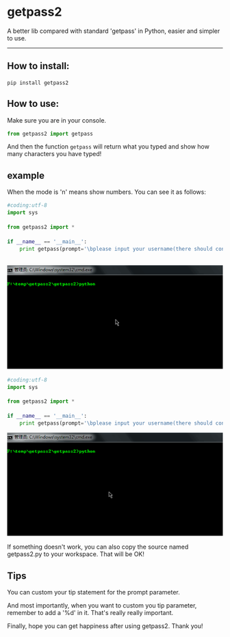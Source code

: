 # getpass2
A better lib compared with standard 'getpass' in Python, easier and simpler to use.

---

## How to install:


```
pip install getpass2
```

## How to use:

Make sure you are in your console.

```Python
from getpass2 import getpass
```

And then the function `getpass` will return what you typed and show how many characters you have typed!

## example

When the mode is 'n' means show numbers. You can see it as follows:

```Python
#coding:utf-8
import sys

from getpass2 import *

if __name__ == '__main__':
	print getpass(prompt='\bplease input your username(there should contains no space):', mode='n')
	
```

![can delete chars and show current typed numbers of chars](https://github.com/guoruibiao/getpass2/raw/master/images/getpass2-1.0.2_candel.gif)



```Python
#coding:utf-8
import sys

from getpass2 import *

if __name__ == '__main__':
    print getpass(prompt='\bplease input your username(there should contains no space):', mode='r', delimiter='*')
```

![can delete chars and show replaced by customed delimiter](https://github.com/guoruibiao/getpass2/raw/master/images/getpass2-1.0.2_candel_replace.gif)

If something doesn't work, you can also copy the source named getpass2.py to your workspace. That will be OK!

## Tips

You can custom your tip statement for the prompt parameter.

And most importantly, when you want to custom you tip parameter, remember to add a '%d' in it. That's really really important.

Finally, hope you can get happiness after using getpass2. Thank you!
